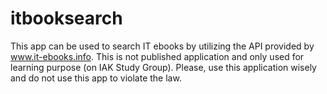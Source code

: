 # itbooksearch

This app can be used to search IT ebooks by utilizing the API provided by www.it-ebooks.info. This is not published application and only used for learning purpose (on IAK Study Group). Please, use this application wisely and do not use this app to violate the law.
